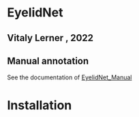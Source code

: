 # EyelidNet 
## Vitaly Lerner , 2022

## Manual annotation 
See the documentation of [EyelidNet_Manual](Documentation/EyelidNet_Manual.md)

# Installation
